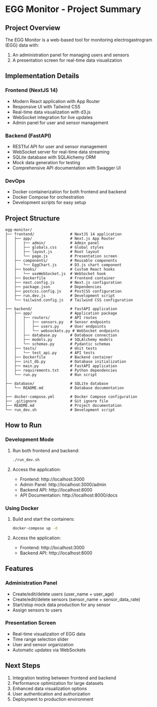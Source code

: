# EGG Monitor - Project Summary

## Project Overview

The EGG Monitor is a web-based tool for monitoring electrogastrogram (EGG) data with:
1. An administration panel for managing users and sensors
2. A presentation screen for real-time data visualization

## Implementation Details

### Frontend (NextJS 14)
- Modern React application with App Router
- Responsive UI with Tailwind CSS
- Real-time data visualization with d3.js
- WebSocket integration for live updates
- Admin panel for user and sensor management

### Backend (FastAPI)
- RESTful API for user and sensor management
- WebSocket server for real-time data streaming
- SQLite database with SQLAlchemy ORM
- Mock data generation for testing
- Comprehensive API documentation with Swagger UI

### DevOps
- Docker containerization for both frontend and backend
- Docker Compose for orchestration
- Development scripts for easy setup

## Project Structure

```
egg-monitor/
├── frontend/                # NextJS 14 application
│   ├── app/                 # Next.js App Router
│   │   ├── admin/           # Admin panel
│   │   ├── globals.css      # Global styles
│   │   ├── layout.js        # Root layout
│   │   └── page.js          # Presentation screen
│   ├── components/          # Reusable components
│   │   └── EggChart.js      # D3.js chart component
│   ├── hooks/               # Custom React hooks
│   │   └── useWebSocket.js  # WebSocket hook
│   ├── Dockerfile           # Frontend container
│   ├── next.config.js       # Next.js configuration
│   ├── package.json         # Dependencies
│   ├── postcss.config.js    # PostCSS configuration
│   ├── run.dev.js           # Development script
│   └── tailwind.config.js   # Tailwind CSS configuration
│
├── backend/                 # FastAPI application
│   ├── app/                 # Application package
│   │   ├── routers/         # API routes
│   │   │   ├── sensors.py   # Sensor endpoints
│   │   │   ├── users.py     # User endpoints
│   │   │   └── websockets.py # WebSocket endpoints
│   │   ├── database.py      # Database connection
│   │   ├── models.py        # SQLAlchemy models
│   │   └── schemas.py       # Pydantic schemas
│   ├── tests/               # Unit tests
│   │   └── test_api.py      # API tests
│   ├── Dockerfile           # Backend container
│   ├── init_db.py           # Database initialization
│   ├── main.py              # FastAPI application
│   ├── requirements.txt     # Python dependencies
│   └── run.py               # Run script
│
├── database/                # SQLite database
│   └── README.md            # Database documentation
│
├── docker-compose.yml       # Docker Compose configuration
├── .gitignore               # Git ignore file
├── README.md                # Project documentation
└── run_dev.sh               # Development script
```

## How to Run

### Development Mode

1. Run both frontend and backend:
   ```bash
   ./run_dev.sh
   ```

2. Access the application:
   - Frontend: http://localhost:3000
   - Admin Panel: http://localhost:3000/admin
   - Backend API: http://localhost:8000
   - API Documentation: http://localhost:8000/docs

### Using Docker

1. Build and start the containers:
   ```bash
   docker-compose up -d
   ```

2. Access the application:
   - Frontend: http://localhost:3000
   - Backend API: http://localhost:8000

## Features

### Administration Panel
- Create/edit/delete users (user_name + user_age)
- Create/edit/delete sensors (sensor_name + sensor_data_rate)
- Start/stop mock data production for any sensor
- Assign sensors to users

### Presentation Screen
- Real-time visualization of EGG data
- Time range selection slider
- User and sensor organization
- Automatic updates via WebSockets

## Next Steps

1. Integration testing between frontend and backend
2. Performance optimization for large datasets
3. Enhanced data visualization options
4. User authentication and authorization
5. Deployment to production environment
